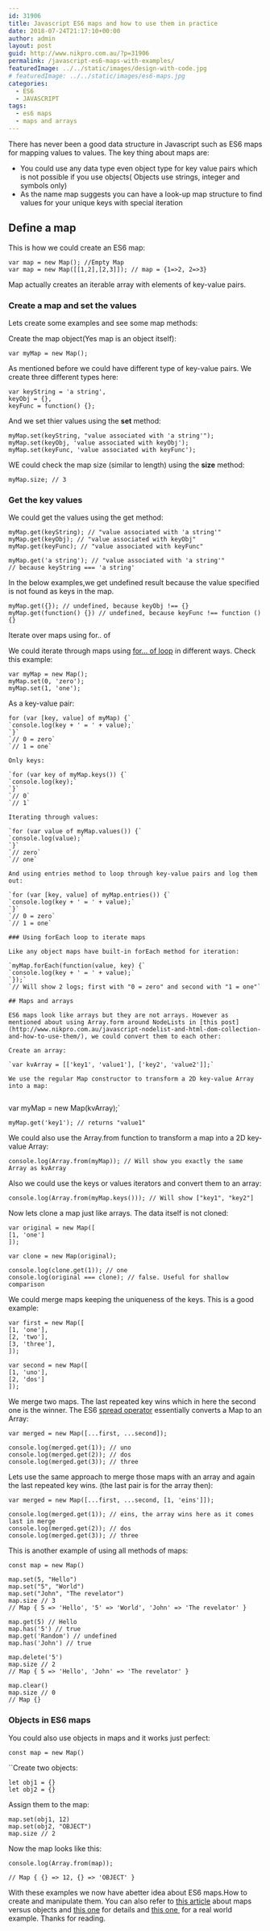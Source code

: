 ```yaml
---
id: 31906
title: Javascript ES6 maps and how to use them in practice
date: 2018-07-24T21:17:10+00:00
author: admin
layout: post
guid: http://www.nikpro.com.au/?p=31906
permalink: /javascript-es6-maps-with-examples/
featuredImage: ../../static/images/design-with-code.jpg
# featuredImage: ../../static/images/es6-maps.jpg
categories:
  - ES6
  - JAVASCRIPT
tags:
  - es6 maps
  - maps and arrays
---
```

There has never been a good data structure in Javascript such as ES6 maps for mapping values to values. The key thing about maps are:

  * You could use any data type even object type for key value pairs which is not possible if you use objects( Objects use strings, integer and symbols only)
  * As the name map suggests you can have a look-up map structure to find values for your unique keys with special iteration

## Define a map

This is how we could create an ES6 map:

`var map = new Map(); //Empty Map`  
`var map = new Map([[1,2],[2,3]]); // map = {1=>2, 2=>3}`

Map actually creates an iterable array with elements of key-value pairs.

### Create a map and set the values

Lets create some examples and see some map methods:

Create the map object(Yes map is an object itself):

`var myMap = new Map();`

As mentioned before we could have different type of key-value pairs. We create three different types here:

`var keyString = 'a string',`  
`keyObj = {},`  
`keyFunc = function() {};`

And we set thier values using the **set** method:

`myMap.set(keyString, "value associated with 'a string'");`  
`myMap.set(keyObj, 'value associated with keyObj');`  
`myMap.set(keyFunc, 'value associated with keyFunc');`

WE could check the map size (similar to length) using the **size** method:

`myMap.size; // 3`

### Get the key values

We could get the values using the get method:

`myMap.get(keyString); // "value associated with 'a string'"`  
`myMap.get(keyObj); // "value associated with keyObj"`  
`myMap.get(keyFunc); // "value associated with keyFunc"`

`myMap.get('a string'); // "value associated with 'a string'"`  
`// because keyString === 'a string'`

In the below examples,we get undefined result because the value specified is not found as keys in the map.

`myMap.get({}); // undefined, because keyObj !== {}`  
`myMap.get(function() {}) // undefined, because keyFunc !== function () {}`

Iterate over maps using for.. of 

We could iterate through maps using [for&#8230; of loop](http://www.nikpro.com.au/for-loop-in-javascript-and-es6-explained/) in different ways. Check this example:

`var myMap = new Map();`  
`myMap.set(0, 'zero');`  
`myMap.set(1, 'one');`

As a key-value pair:


```
for (var [key, value] of myMap) {`  
`console.log(key + ' = ' + value);`  
`}`  
`// 0 = zero`  
`// 1 = one`

Only keys:

`for (var key of myMap.keys()) {`  
`console.log(key);`  
`}`  
`// 0`  
`// 1`

Iterating through values:

`for (var value of myMap.values()) {`  
`console.log(value);`  
`}`  
`// zero`  
`// one`

And using entries method to loop through key-value pairs and log them out:

`for (var [key, value] of myMap.entries()) {`  
`console.log(key + ' = ' + value);`  
`}`  
`// 0 = zero`  
`// 1 = one`

### Using forEach loop to iterate maps

Like any object maps have built-in forEach method for iteration:

`myMap.forEach(function(value, key) {`  
`console.log(key + ' = ' + value);`  
`});`  
`// Will show 2 logs; first with "0 = zero" and second with "1 = one"`

## Maps and arrays

ES6 maps look like arrays but they are not arrays. However as mentioned about using Array.form around NodeLists in [this post](http://www.nikpro.com.au/javascript-nodelist-and-html-dom-collection-and-how-to-use-them/), we could convert them to each other:

Create an array:

`var kvArray = [['key1', 'value1'], ['key2', 'value2']];`

We use the regular Map constructor to transform a 2D key-value Array into a map:


```
var myMap = new Map(kvArray);`

`myMap.get('key1'); // returns "value1"`

We could also use the Array.from function to transform a map into a 2D key-value Array:

`console.log(Array.from(myMap)); // Will show you exactly the same Array as kvArray`

Also we could use the keys or values iterators and convert them to an array:

`console.log(Array.from(myMap.keys())); // Will show ["key1", "key2"]`

Now lets clone a map just like arrays. The data itself is not cloned:

`var original = new Map([`  
`[1, 'one']`  
`]);`

`var clone = new Map(original);`

`console.log(clone.get(1)); // one`  
`console.log(original === clone); // false. Useful for shallow comparison`

We could merge maps keeping the uniqueness of the keys. This is a good example:

`var first = new Map([`  
`[1, 'one'],`  
`[2, 'two'],`  
`[3, 'three'],`  
`]);`

`var second = new Map([`  
`[1, 'uno'],`  
`[2, 'dos']`  
`]);`

We merge two maps. The last repeated key wins which in here the second one is the winner. The ES6 [spread operator](http://www.nikpro.com.au/what-is-spread-syntax-in-es6-and-how-to-use-it/) essentially converts a Map to an Array:

`var merged = new Map([...first, ...second]);`

`console.log(merged.get(1)); // uno`  
`console.log(merged.get(2)); // dos`  
`console.log(merged.get(3)); // three`

Lets use the same approach to merge those maps with an array and again the last repeated key wins. (the last pair is for the array then):

`var merged = new Map([...first, ...second, [1, 'eins']]);`

`console.log(merged.get(1)); // eins, the array wins here as it comes last in merge`  
`console.log(merged.get(2)); // dos`  
`console.log(merged.get(3)); // three`

This is another example of using all methods of maps:

`const map = new Map()`

`map.set(5, "Hello")`  
`map.set("5", "World")`  
`map.set("John", "The revelator")`  
`map.size // 3`  
`// Map { 5 => 'Hello', '5' => 'World', 'John' => 'The revelator' }`

`map.get(5) // Hello`  
`map.has('5') // true`  
`map.get('Random') // undefined`  
`map.has('John') // true`

`map.delete('5')`  
`map.size // 2`  
`// Map { 5 => 'Hello', 'John' => 'The revelator' }`

`map.clear()`  
`map.size // 0`  
`// Map {}`

### Objects in ES6 maps

You could also use objects in maps and it works just perfect:

`const map = new Map()`

``Create two objects:

`let obj1 = {}`  
`let obj2 = {}`

Assign them to the map:

`map.set(obj1, 12)`  
`map.set(obj2, "OBJECT")`  
`map.size // 2`

Now the map looks like this:

`console.log(Array.from(map));`

`// Map { {} => 12, {} => 'OBJECT' }`

With these examples we now have abetter idea about ES6 maps.How to create and manipulate them. You can also refer to <a href="https://medium.com/front-end-hacking/es6-map-vs-object-what-and-when-b80621932373" target="_blank" rel="noopener noreferrer">this article</a> about maps versus objects and <a href="https://dev.to/damcosset/maps-in-javascript-es6-4301?utm_source=digest_mailer&utm_medium=email&utm_campaign=digest_email" target="_blank" rel="noopener noreferrer">this one</a> for details and <a href="https://www.taniarascia.com/real-world-examples-of-map-filter-and-reduce-in-javascript/" target="_blank" rel="noopener noreferrer">this one </a> for a real world example. Thanks for reading.